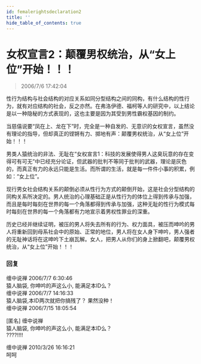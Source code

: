 ```yaml
---
id: femalerightsdeclaration2
title: ''
hide_table_of_contents: true
---
```


# 女权宣言2：颠覆男权统治，从“女上位”开始！！！

> 2006/7/6 17:42:04

性行为结构与社会结构的对应关系如同分型结构之间的同构，有什么结构的性行为，就有对应结构的社会，反之亦然。在弗洛伊德、福柯等人的研究中，以上结论是以一种隐秘的方式表现的，这也主要是因为其受到男性霸权基因的制约。

当慈僖说要“凤在上、龙在下”时，完全是一种自发的、无意识的女权宣言，虽然没有理论的指导，但却真正的铿锵有力、掷地有声：颠覆男权统治，从“女上位”开始！！！

男类人猿统治的非法、无耻在“女权宣言1：科技的发展使得男人这臭玩意的存在变得可有可无”中已经充分论证，但武器的批判不等同于批判的武器，理论是灰色的，而真正有力的永远只能是生活。而所谓的生活，就是每一件件小事的积累，例如：“女上位”。

现行男女社会结构关系的颠倒必须从性行为方式的颠倒开始，这是社会分型结构的同构关系所决定的。男人统治的心理基础正是从性行为的体位上得到传承与加强，而且是每时每刻在世界的每一个角落都得到传承与加强，这种无耻的性行为模式每时每刻在世界的每一个角落都有力地宣示着男权性罪业的深重。

历史已经并继续证明，被压的男人将失去所有的行为、权力面具，被压而呻吟的男人将重新回到母系社会中的原始、正常的地位，男人将在女人身下呻吟，男人强者的无耻神话将在这呻吟下土崩瓦解。女人，把男人从你们的身上掀翻吧，颠覆男权统治，从“女上位”开始！！！

### 回复

<div class='blog-comment'>
<span class='blog-comment-chan'>缠中说禅</span> 2006/7/7 6:30:46<br/>
猿人脑袋, 你呻吟的声这么小, 能满足本ID么？
</div>

<div class='blog-comment'>
<span class='blog-comment-chan'>缠中说禅</span> 2006/7/7 14:16:33<br/>
猿人脑袋,本ID两次就把你搞残了？ 果然没种！
</div>

<div class='blog-comment'>
<span class='blog-comment-chan'>缠中说禅</span> 2006/7/15 18:05:54<br/>

[匿名] 缠中说禅<br/>
猿人脑袋, 你呻吟的声这么小, 能满足本ID么？<br/>
????!!!!
</div>

<div class='blog-comment'>
<span class='blog-comment-chan'>缠中说禅</span> 2010/3/26 16:16:21<br/>
呵呵
</div>